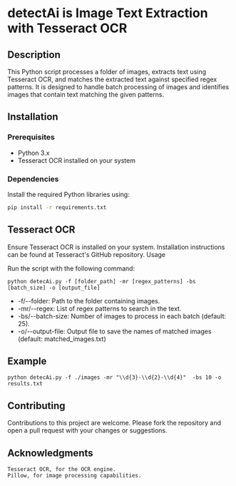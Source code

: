 # detectAi is Image Text Extraction with Tesseract OCR

## Description
This Python script processes a folder of images, extracts text using Tesseract OCR, and matches the extracted text against specified regex patterns. It is designed to handle batch processing of images and identifies images that contain text matching the given patterns.

## Installation

### Prerequisites
- Python 3.x
- Tesseract OCR installed on your system

### Dependencies
Install the required Python libraries using:

```bash
pip install -r requirements.txt
```

## Tesseract OCR

Ensure Tesseract OCR is installed on your system. Installation instructions can be found at Tesseract's GitHub repository.
Usage

Run the script with the following command:

```
python detecAi.py -f [folder_path] -mr [regex_patterns] -bs [batch_size] -o [output_file]

```

+ -f/--folder: Path to the folder containing images.
+ -mr/--regex: List of regex patterns to search in the text.
+ -bs/--batch-size: Number of images to process in each batch (default: 25).
+ -o/--output-file: Output file to save the names of matched images (default: matched_images.txt)

## Example

```
python detecAi.py -f ./images -mr "\\d{3}-\\d{2}-\\d{4}"  -bs 10 -o results.txt
```
## Contributing

Contributions to this project are welcome. Please fork the repository and open a pull request with your changes or suggestions.

## Acknowledgments

    Tesseract OCR, for the OCR engine.
    Pillow, for image processing capabilities.
